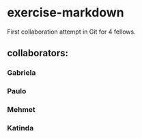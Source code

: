 # exercise-markdown

First collaboration attempt in Git for 4 fellows.

## collaborators:

### Gabriela

### Paulo

### Mehmet

### Katinda


